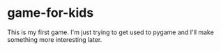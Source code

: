 # game-for-kids
This is my first game.  I'm just trying to get used to pygame and I'll make something more interesting later.
